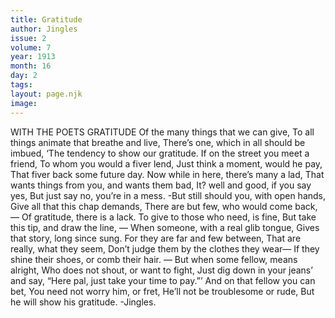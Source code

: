 ```yaml
---
title: Gratitude
author: Jingles
issue: 2
volume: 7
year: 1913
month: 16
day: 2
tags:
layout: page.njk
image:
---
```

WITH THE POETS    GRATITUDE    Of the many things that we can give, To all things animate that breathe and live, There’s one, which in all should be imbued, ‘The tendency to show our gratitude. If on the street you meet a friend, To whom you would a fiver lend, Just think a moment, would he pay, That fiver back some future day. Now while in here, there’s many a lad, That wants things from you, and wants them bad, It? well and good, if you say yes, But just say no, you’re in a mess. -But still should you, with open hands, Give all that this chap demands, There are but few, who would come back,— Of gratitude, there is a lack. To give to those who need, is fine, But take this tip, and draw the line, — When someone, with a real glib tongue, Gives that story, long since sung. For they are far and few between, That are really, what they seem, Don’t judge them by the clothes they wear— If they shine their shoes, or comb their hair. — But when some fellow, means alright, Who does not shout, or want to fight, Just dig down in your jeans’ and say, “Here pal, just take your time to pay.”’ And on that fellow you can bet, You need not worry him, or fret, He’ll not be troublesome or rude, But he will show his gratitude. -Jingles. 


